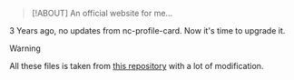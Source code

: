 > [!ABOUT]
> An official website for me...

3 Years ago, no updates from nc-profile-card. Now it's time to upgrade it.

> [!WARNING]
> All these files is taken from [this repository](https://github.com/NightForRain/nc-profile-card) with a lot of modification.
